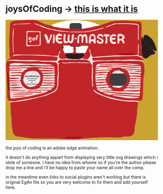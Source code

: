 joysOfCoding -> [this is what it is](http://noviceapp.com/coding/)
======

![joysOfCoding](https://raw.githubusercontent.com/noviceapp-com/coding/master/images/Poster.png)

the joys of coding is an adobe edge animation.

it doesn't do anything appart from displaying very little svg drawings which i stole of someone. i have no idea from whome so if you're the author please drop me a line and i'll be happy to paste your name all over the comp.   

in the meantime even links to social plugins aren't working but there is original EgAn file so you are very welcome to fix them and add yourself here.


